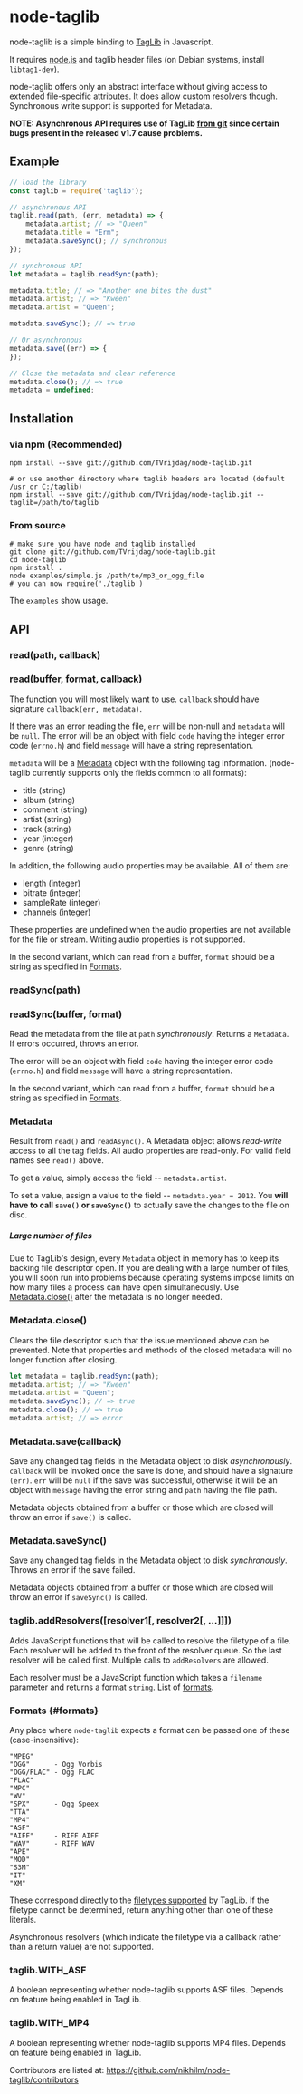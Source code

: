 node-taglib
===========

node-taglib is a simple binding to
[TagLib](http://developer.kde.org/~wheeler/taglib/) in Javascript.

It requires [node.js](http://nodejs.org) and taglib header files (on Debian systems, install `libtag1-dev`).

node-taglib offers only an abstract interface without giving access to extended
file-specific attributes. It does allow custom resolvers though. Synchronous
write support is supported for Metadata.

**NOTE: Asynchronous API requires use of TagLib [from git][taglib-git] since
certain bugs present in the released v1.7 cause problems.**

[taglib-git]: https://github.com/taglib/taglib

## Example

```js
// load the library
const taglib = require('taglib');

// asynchronous API
taglib.read(path, (err, metadata) => {
    metadata.artist; // => "Queen"
    metadata.title = "Erm";
    metadata.saveSync(); // synchronous
});

// synchronous API
let metadata = taglib.readSync(path);

metadata.title; // => "Another one bites the dust"
metadata.artist; // => "Kween"
metadata.artist = "Queen";

metadata.saveSync(); // => true

// Or asynchronous
metadata.save((err) => {
});

// Close the metadata and clear reference
metadata.close(); // => true
metadata = undefined;
```

## Installation

### via npm (Recommended)

    npm install --save git://github.com/TVrijdag/node-taglib.git
    
    # or use another directory where taglib headers are located (default /usr or C:/taglib)
    npm install --save git://github.com/TVrijdag/node-taglib.git --taglib=/path/to/taglib

### From source

    # make sure you have node and taglib installed
    git clone git://github.com/TVrijdag/node-taglib.git
    cd node-taglib
    npm install .
    node examples/simple.js /path/to/mp3_or_ogg_file
    # you can now require('./taglib')

The `examples` show usage.

## API

### read(path, callback)
### read(buffer, format, callback)

The function you will most likely want to use. `callback` should have signature
`callback(err, metadata)`.

If there was an error reading the file, `err` will be non-null and `metadata`
will be `null`.  The error will be an object with field `code` having the 
integer error code (`errno.h`) and field `message` will have a string representation.

`metadata` will be a [Metadata](#metadata) object with the following tag information.
(node-taglib currently supports only the fields common to all formats):

* title   (string)
* album   (string)
* comment (string)
* artist  (string)
* track   (string)
* year    (integer)
* genre   (string)

In addition, the following audio properties may be available. All of them are:

* length      (integer)
* bitrate     (integer)
* sampleRate  (integer)
* channels    (integer)

These properties are undefined when the audio properties are not available
for the file or stream. Writing audio properties is not supported.

In the second variant, which can read from a buffer, `format` should be
a string as specified in [Formats](#formats).

### readSync(path)
### readSync(buffer, format)

Read the metadata from the file at `path` _synchronously_. Returns a `Metadata`. If
errors occurred, throws an error.

The error will be an object with field `code` having the integer error code
(`errno.h`) and field `message` will have a string representation.

In the second variant, which can read from a buffer, `format` should be
a string as specified in [Formats](#formats).

### Metadata

Result from `read()` and `readAsync()`. A Metadata object allows _read-write_ access to all the tag fields. All audio 
properties are read-only. For valid field names see `read()` above.

To get a value, simply access the field -- `metadata.artist`.

To set a value, assign a value to the field -- `metadata.year = 2012`. You **will
have to call `save()` or `saveSync()`** to actually save the changes to the file on disc.

##### Large number of files

Due to TagLib's design, every `Metadata` object in memory has to keep its backing
file descriptor open. If you are dealing with a large number of files, you will
soon run into problems because operating systems impose limits on how many
files a process can have open simultaneously. Use [Metadata.close()](#metadataclose) 
after the metadata is no longer needed.

### Metadata.close()

Clears the file descriptor such that the issue mentioned above can be prevented. Note 
that properties and methods of the closed metadata will no longer function after closing. 

```js
let metadata = taglib.readSync(path);
metadata.artist; // => "Kween"
metadata.artist = "Queen";
metadata.saveSync(); // => true
metadata.close(); // => true
metadata.artist; // => error
```

### Metadata.save(callback)

Save any changed tag fields in the Metadata object to disk _asynchronously_. 
`callback` will be invoked once the save is done, and should have a signature `(err)`.
`err` will be `null` if the save was successful, otherwise it will be an object with
`message` having the error string and `path` having the file path.

Metadata objects obtained from a buffer or those which are closed will throw an 
error if `save()` is called.

### Metadata.saveSync()

Save any changed tag fields in the Metadata object to disk _synchronously_. 
Throws an error if the save failed.

Metadata objects obtained from a buffer or those which are closed will throw an 
error if `saveSync()` is called.

### taglib.addResolvers(\[resolver1\[, resolver2\[, ...]]])

Adds JavaScript functions that will be called to resolve the filetype of
a file. Each resolver will be added to the front of the resolver queue. So the
last resolver will be called first. Multiple calls to `addResolvers` are
allowed.

Each resolver must be a JavaScript function which takes a `filename` parameter
and returns a format `string`. List of [formats](#formats).

### Formats {#formats}

Any place where `node-taglib` expects a format can be passed one of these
(case-insensitive):

    "MPEG"
    "OGG"      - Ogg Vorbis
    "OGG/FLAC" - Ogg FLAC
    "FLAC"
    "MPC"
    "WV"
    "SPX"      - Ogg Speex
    "TTA"
    "MP4"
    "ASF"
    "AIFF"     - RIFF AIFF
    "WAV"      - RIFF WAV
    "APE"
    "MOD"
    "S3M"
    "IT"
    "XM"

These correspond directly to the [filetypes
supported](http://developer.kde.org/~wheeler/taglib/api/classTagLib_1_1File.html)
by TagLib.  If the filetype cannot be determined, return anything other than
one of these literals.

Asynchronous resolvers (which indicate the filetype via a callback rather than
a return value) are not supported.

### taglib.WITH_ASF

A boolean representing whether node-taglib supports ASF files. Depends on
feature being enabled in TagLib.

### taglib.WITH_MP4

A boolean representing whether node-taglib supports MP4 files. Depends on
feature being enabled in TagLib.

Contributors are listed at: <https://github.com/nikhilm/node-taglib/contributors>
